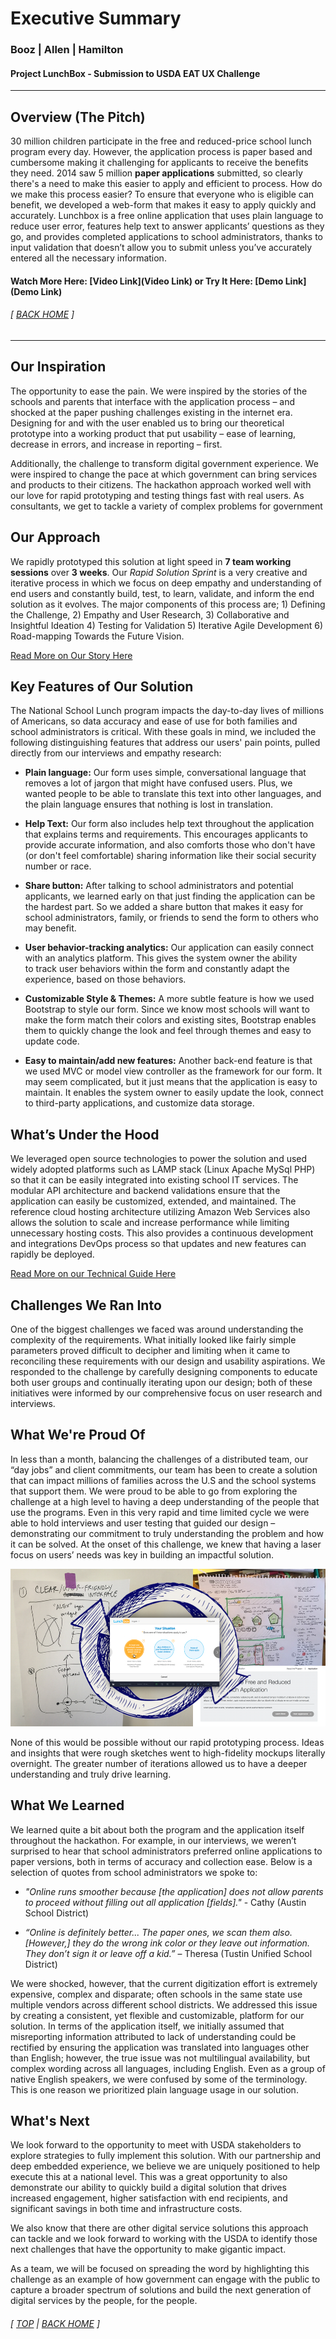 # Executive Summary
### Booz | Allen | Hamilton
#### Project LunchBox - Submission to USDA EAT UX Challenge
------------------------------------------------------

## Overview (The Pitch)
30 million children participate in the free and reduced-price school lunch program every day. However, the application process is paper based and cumbersome making it challenging for applicants to receive the benefits they need. 2014 saw 5 million __paper applications__ submitted, so clearly there's a need to make this easier to apply and efficient to process. How do we make this process easier? To ensure that everyone who is eligible can benefit, we developed a web-form that makes it easy to apply quickly and accurately. Lunchbox is a free online application that uses plain language to reduce user error, features help text to answer applicants’ questions as they go, and provides completed applications to school administrators, thanks to input validation that doesn’t allow you to submit unless you’ve accurately entered all the necessary information.

#### Watch More Here: [Video Link](Video Link)   or  Try It Here: [Demo Link](Demo Link) 

###### [ [BACK HOME](../README.md) ]

------------------------------------------------------


## Our Inspiration
The opportunity to ease the pain. We were inspired by the stories of the schools and parents that interface with the application process – and shocked at the paper pushing challenges existing in the internet era. Designing for and with the user enabled us to bring our theoretical prototype into a working product that put usability – ease of learning, decrease in errors, and increase in reporting – first.

Additionally, the challenge to transform digital government experience. We were inspired to change the pace at which government can bring services and products to their citizens. The hackathon approach worked well with our love for rapid prototyping and testing things fast with real users. As consultants, we get to tackle a variety of complex problems for government 



## Our Approach
We rapidly prototyped this solution at light speed in __7 team working sessions__ over __3 weeks__.  Our _Rapid Solution Sprint_ is a very creative and iterative process in which we focus on deep empathy and understanding of end users and constantly build, test, to learn, validate, and inform the end solution as it evolves.  The major components of this process are; 1) Defining the Challenge,  2) Empathy and User Research, 3) Collaborative and Insightful Ideation 4) Testing for Validation  5) Iterative Agile Development  6) Road-mapping Towards the Future Vision.

[Read More on Our Story Here](our-story.md)



## Key Features of Our Solution
The National School Lunch program impacts the day-to-day lives of millions of Americans, so data accuracy and ease of use for both families and school administrators is critical. With these goals in mind, we included the following distinguishing features that address our users' pain points, pulled directly from our interviews and empathy research:

* __Plain language:__ Our form uses simple, conversational language that removes a lot of jargon that might have confused users. Plus, we wanted people to be able to translate this text into other languages, and the plain language ensures that nothing is lost in translation. 

* __Help Text:__ Our form also includes help text throughout the application that explains terms and requirements. This encourages applicants to provide accurate information, and also comforts those who don't have (or don't feel comfortable) sharing information like their social security number or race. 

* __Share button:__ After talking to school administrators and potential applicants, we learned early on that just finding the application can be the hardest part. So we added a share button that makes it easy for school administrators, family, or friends to send the form to others who may benefit.  

* __User behavior-tracking analytics:__ Our application can easily connect with an analytics platform. This gives the system owner the ability to track user behaviors within the form and constantly adapt the experience, based on those behaviors. 

* __Customizable Style & Themes:__ A more subtle feature is how we used Bootstrap to style our form. Since we know most schools will want to make the form match their colors and existing sites, Bootstrap enables them to quickly change the look and feel through themes and easy to update code.   

* __Easy to maintain/add new features:__ Another back-end feature is that we used MVC or model view controller as the framework for our form. It may seem complicated, but it just means that the application is easy to maintain. It enables the system owner to easily update the look, connect to third-party applications, and customize data storage. 



## What’s Under the Hood
We leveraged open source technologies to power the solution and used widely adopted platforms such as LAMP stack (Linux Apache MySql PHP) so that it can be easily integrated into existing school IT services.  The modular API architecture and backend validations ensure that the application can easily be customized, extended, and maintained.  The reference cloud hosting architecture utilizing Amazon Web Services also allows the solution to scale and increase performance while limiting unnecessary hosting costs.  This also provides a continuous development and integrations DevOps process so that updates and new features can rapidly be deployed.

[Read More on our Technical Guide Here](technical-guide.md)



## Challenges We Ran Into
One of the biggest challenges we faced was around understanding the complexity of the requirements. What initially looked like fairly simple parameters proved difficult to decipher and limiting when it came to reconciling these requirements with our design and usability aspirations. We responded to the challenge by carefully designing components to educate both user groups and continually iterating upon our design; both of these initiatives were informed by our comprehensive focus on user research and interviews.



## What We're Proud Of
In less than a month, balancing the challenges of a distributed team, our “day jobs” and client commitments, our team has been to create a solution that can impact millions of families across the U.S and the school systems that support them. We were proud to be able to go from exploring the challenge at a high level to having a deep understanding of the people that use the programs.  Even in this very rapid and time limited cycle we were able to hold interviews and user testing that guided our design – demonstrating our commitment to truly understanding the problem and how it can be solved. At the onset of this challenge, we knew that having a laser focus on users’ needs was key in building an impactful solution.


![Learn Ideate Make Check](images/ExecSummary-Iteration.png)

None of this would be possible without our rapid prototyping process. Ideas and insights that were rough sketches went to high-fidelity mockups literally overnight. The greater number of iterations allowed us to have a deeper understanding and truly drive learning. 




## What We Learned

We learned quite a bit about both the program and the application itself throughout the hackathon. For example, in our interviews, we weren’t surprised to hear that school administrators preferred online applications to paper versions, both in terms of accuracy and collection ease. Below is a selection of quotes from school administrators we spoke to:

* _"Online runs smoother because [the application] does not allow parents to proceed without filling out all application [fields]."_ - Cathy (Austin School District)

* _“Online is definitely better... The paper ones, we scan them also. [However,] they do the wrong ink color or they leave out information. They don’t sign it or leave off a kid.”_ – Theresa (Tustin Unified School District)

We were shocked, however, that the current digitization effort is extremely expensive, complex and disparate; often schools in the same state use multiple vendors across different school districts. We addressed this issue by creating a consistent, yet flexible and customizable, platform for our solution. In terms of the application itself, we initially assumed that misreporting information attributed to lack of understanding could be rectified by ensuring the application was translated into languages other than English; however, the true issue was not multilingual availability, but complex wording across all languages, including English. Even as a group of native English speakers, we were confused by some of the terminology. This is one reason we prioritized plain language usage in our solution.




## What's Next

We look forward to the opportunity to meet with USDA stakeholders to explore strategies to fully implement this solution.  With our partnership and deep embedded experience, we believe we are uniquely positioned to help execute this at a national level. This was a great opportunity to also demonstrate our ability to quickly build a digital solution that drives increased engagement, higher satisfaction with end recipients, and significant savings in both time and infrastructure costs. 

We also know that there are other digital service solutions this approach can tackle and we look forward to working with the USDA to identify those next challenges that have the opportunity to make gigantic impact. 

As a team, we will be focused on spreading the word by highlighting this challenge as an example of how government can engage with the public to capture a broader spectrum of solutions and build the next generation of digital services by the people, for the people.



###### [ [TOP](#) | [BACK HOME](../README.md) ]


